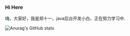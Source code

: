 
### Hi Here
嗨，大家好，我是郑十一，java后台开发小白，正在努力学习中.

![Anurag's GitHub stats](https://github-readme-stats.vercel.app/api?username=ShuaiZheng1219&show_icons=true&theme=onedark)

<!--
**ShuaiZheng1219/ShuaiZheng1219** is a ✨ _special_ ✨ repository because its `README.md` (this file) appears on your GitHub profile.



- 🔭 I’m currently working on ...
- 🌱 I’m currently learning ...
- 👯 I’m looking to collaborate on ...
- 🤔 I’m looking for help with ...
- 💬 Ask me about ...
- 📫 How to reach me: ...
- 😄 Pronouns: ...
- ⚡ Fun fact: ...
-->
